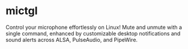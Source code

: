 # mictgl
Control your microphone effortlessly on Linux! Mute and unmute with a single command, enhanced by customizable desktop notifications and sound alerts across ALSA, PulseAudio, and PipeWire.
